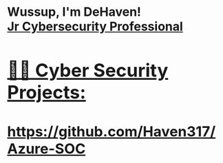 <h1>Wussup, I'm DeHaven! <br/><a href="https://github.com/haven317"> </a> <a href="https://www.linkedin.com/in/dehavenalexanderjr/"> Jr Cybersecurity Professional

<h2>👨‍💻 Cyber Security Projects:</h2>
<h3> https://github.com/Haven317/Azure-SOC</h3>
